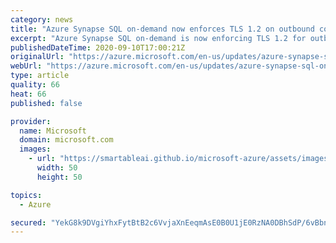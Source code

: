 ```yaml
---
category: news
title: "Azure Synapse SQL on-demand now enforces TLS 1.2 on outbound connections"
excerpt: "Azure Synapse SQL on-demand is now enforcing TLS 1.2 for outbound connections used by all SQL client applications."
publishedDateTime: 2020-09-10T17:00:21Z
originalUrl: "https://azure.microsoft.com/en-us/updates/azure-synapse-sql-ondemand-now-enforces-tls-12-on-outbound-connections/"
webUrl: "https://azure.microsoft.com/en-us/updates/azure-synapse-sql-ondemand-now-enforces-tls-12-on-outbound-connections/"
type: article
quality: 66
heat: 66
published: false

provider:
  name: Microsoft
  domain: microsoft.com
  images:
    - url: "https://smartableai.github.io/microsoft-azure/assets/images/organizations/microsoft.com-50x50.jpg"
      width: 50
      height: 50

topics:
  - Azure

secured: "YekG8k9DVgiYhxFytBtB2c6VvjaXnEeqmAsE0B0U1jE0RzNA0DBhSdP/6vBbnUYB73Ju3KQu2rNUD7s7+QFg5zHl8P0+LV1yInHW8t+n+qAsxdA9B6A5oYVIzAyNP1E0wR2ZkoeTOx3osYyV9Wv2Y672dnNF9uwnbVPtpx/sp4ifPSiKTRhd/om30sThX7S3YxhnCxtUhuB2sHrDeZn5d9a5nntWexzaPF12l/te98Rfn8O/8KhSA2EvoaWZYvoZynFd55oCocDi5VZ+HMBPxWKlQi3LM/wvMNsx8y0AgeHt92YgSdl6igeY0+0QjbKXE4tesV2VTPFJOFgOh/Rbw+VrI1iEnw9zUJCvzyt+CMs=;aVyz837QgLndEGW8e+bC3A=="
---
```


